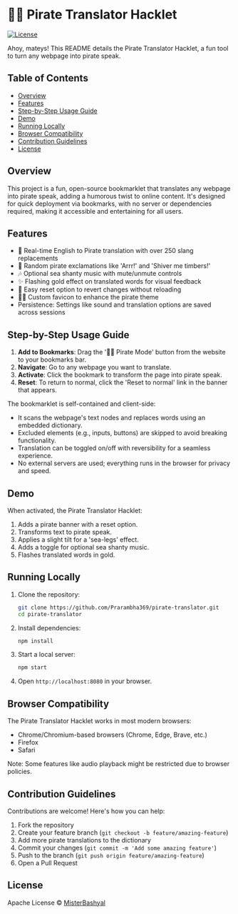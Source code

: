 # 🏴‍☠️ Pirate Translator Hacklet

[![License](https://img.shields.io/badge/license-Apache-blue.svg)](LICENSE)

Ahoy, mateys! This README details the Pirate Translator Hacklet, a fun tool to turn any webpage into pirate speak.

## Table of Contents
- [Overview](#overview)
- [Features](#features)
- [Step-by-Step Usage Guide](#step-by-step-usage-guide)
- [Demo](#demo)
- [Running Locally](#running-locally)
- [Browser Compatibility](#browser-compatibility)
- [Contribution Guidelines](#contribution-guidelines)
- [License](#license)

## Overview
This project is a fun, open-source bookmarklet that translates any webpage into pirate speak, adding a humorous twist to online content. It's designed for quick deployment via bookmarks, with no server or dependencies required, making it accessible and entertaining for all users.

## Features
- 🔁 Real-time English to Pirate translation with over 250 slang replacements
- 💬 Random pirate exclamations like 'Arrr!' and 'Shiver me timbers!'
- 🎶 Optional sea shanty music with mute/unmute controls
- ✨ Flashing gold effect on translated words for visual feedback
- 🔄 Easy reset option to revert changes without reloading
- 🏴‍☠️ Custom favicon to enhance the pirate theme
- Persistence: Settings like sound and translation options are saved across sessions

## Step-by-Step Usage Guide
1. **Add to Bookmarks**: Drag the '🏴‍☠️ Pirate Mode' button from the website to your bookmarks bar.
2. **Navigate**: Go to any webpage you want to translate.
3. **Activate**: Click the bookmark to transform the page into pirate speak.
4. **Reset**: To return to normal, click the 'Reset to normal' link in the banner that appears.

The bookmarklet is self-contained and client-side:
- It scans the webpage's text nodes and replaces words using an embedded dictionary.
- Excluded elements (e.g., inputs, buttons) are skipped to avoid breaking functionality.
- Translation can be toggled on/off with reversibility for a seamless experience.
- No external servers are used; everything runs in the browser for privacy and speed.

## Demo
When activated, the Pirate Translator Hacklet:
1. Adds a pirate banner with a reset option.
2. Transforms text to pirate speak.
3. Applies a slight tilt for a 'sea-legs' effect.
4. Adds a toggle for optional sea shanty music.
5. Flashes translated words in gold.

## Running Locally
1. Clone the repository:
   ```bash
   git clone https://github.com/Prarambha369/pirate-translator.git
   cd pirate-translator
   ```
2. Install dependencies:
   ```bash
   npm install
   ```
3. Start a local server:
   ```bash
   npm start
   ```
4. Open `http://localhost:8080` in your browser.

## Browser Compatibility
The Pirate Translator Hacklet works in most modern browsers:
- Chrome/Chromium-based browsers (Chrome, Edge, Brave, etc.)
- Firefox
- Safari

Note: Some features like audio playback might be restricted due to browser policies.

## Contribution Guidelines
Contributions are welcome! Here's how you can help:
1. Fork the repository
2. Create your feature branch (`git checkout -b feature/amazing-feature`)
3. Add more pirate translations to the dictionary
4. Commit your changes (`git commit -m 'Add some amazing feature'`)
5. Push to the branch (`git push origin feature/amazing-feature`)
6. Open a Pull Request

## License
Apache License © [MisterBashyal](https://github.com/Prarambha369)
